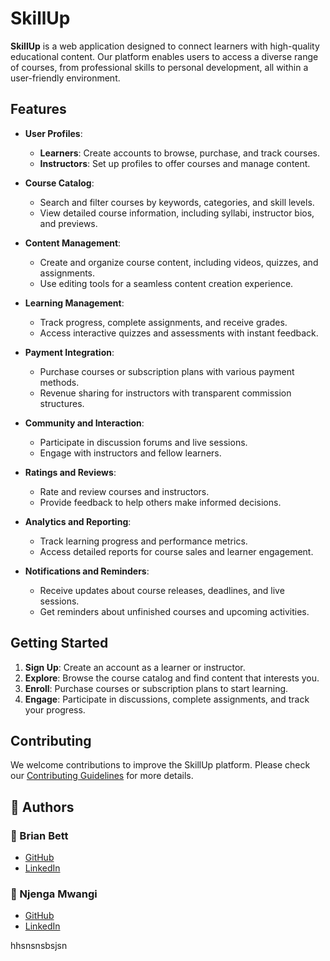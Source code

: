 # SkillUp

**SkillUp** is a web application designed to connect learners with high-quality educational content. Our platform enables users to access a diverse range of courses, from professional skills to personal development, all within a user-friendly environment.

## Features

- **User Profiles**:
  - **Learners**: Create accounts to browse, purchase, and track courses.
  - **Instructors**: Set up profiles to offer courses and manage content.

- **Course Catalog**:
  - Search and filter courses by keywords, categories, and skill levels.
  - View detailed course information, including syllabi, instructor bios, and previews.

- **Content Management**:
  - Create and organize course content, including videos, quizzes, and assignments.
  - Use editing tools for a seamless content creation experience.

- **Learning Management**:
  - Track progress, complete assignments, and receive grades.
  - Access interactive quizzes and assessments with instant feedback.

- **Payment Integration**:
  - Purchase courses or subscription plans with various payment methods.
  - Revenue sharing for instructors with transparent commission structures.

- **Community and Interaction**:
  - Participate in discussion forums and live sessions.
  - Engage with instructors and fellow learners.

- **Ratings and Reviews**:
  - Rate and review courses and instructors.
  - Provide feedback to help others make informed decisions.

- **Analytics and Reporting**:
  - Track learning progress and performance metrics.
  - Access detailed reports for course sales and learner engagement.

- **Notifications and Reminders**:
  - Receive updates about course releases, deadlines, and live sessions.
  - Get reminders about unfinished courses and upcoming activities.

## Getting Started

1. **Sign Up**: Create an account as a learner or instructor.
2. **Explore**: Browse the course catalog and find content that interests you.
3. **Enroll**: Purchase courses or subscription plans to start learning.
4. **Engage**: Participate in discussions, complete assignments, and track your progress.

## Contributing

We welcome contributions to improve the SkillUp platform. Please check our [Contributing Guidelines](CONTRIBUTING.md) for more details.


## :pencil: **Authors**

### :man: Brian Bett
- [GitHub](https://github.com/BrianBett125)
- [LinkedIn](https://www.linkedin.com/in/brian-bett-629a8b22b/)

### :man: Njenga Mwangi
- [GitHub](https://github.com/willykar)
- [LinkedIn](https://www.linkedin.com/in/njenga-mwangi-a58009197/)


hhsnsnsbsjsn
